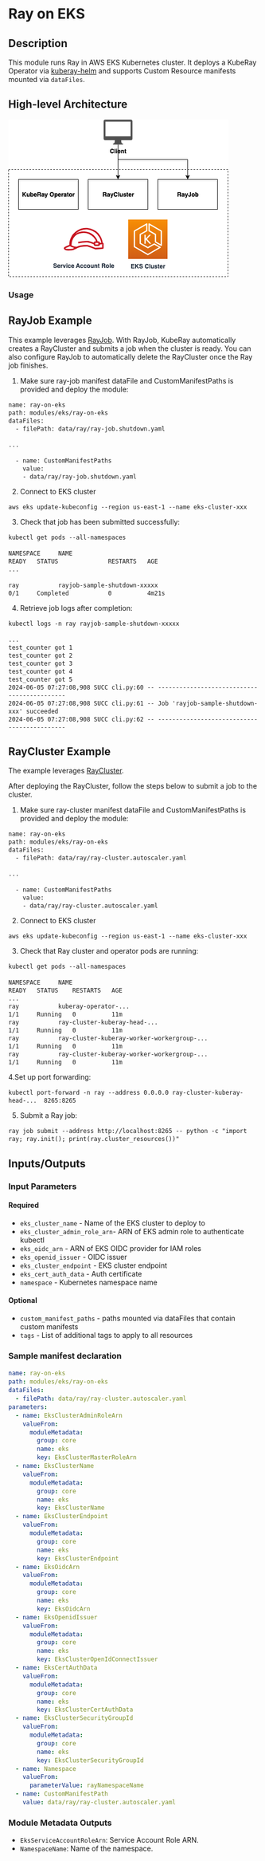 # Ray on EKS

## Description

This module runs Ray in AWS EKS Kubernetes cluster. It deploys a KubeRay Operator via [kuberay-helm](https://github.com/ray-project/kuberay-helm) and supports Custom Resource manifests mounted via `dataFiles`.

## High-level Architecture

![Ray on EKS Module Architecture](docs/_static/ray-on-eks-module-architecture.png "Ray on EKS Module Architecture")

### Usage

## RayJob Example

This example leverages [RayJob](https://docs.ray.io/en/latest/cluster/kubernetes/getting-started/rayjob-quick-start.html). 
With RayJob, KubeRay automatically creates a RayCluster and submits a job when the cluster is ready. 
You can also configure RayJob to automatically delete the RayCluster once the Ray job finishes. 

1. Make sure ray-job manifest dataFile and CustomManifestPaths is provided and deploy the module:
```
name: ray-on-eks
path: modules/eks/ray-on-eks
dataFiles:
  - filePath: data/ray/ray-job.shutdown.yaml

...

  - name: CustomManifestPaths
    value:
    - data/ray/ray-job.shutdown.yaml

```
2. Connect to EKS cluster
```
aws eks update-kubeconfig --region us-east-1 --name eks-cluster-xxx
```
3. Check that job has been submitted successfully:

```
kubectl get pods --all-namespaces

NAMESPACE     NAME                                                       READY   STATUS              RESTARTS   AGE
...

ray           rayjob-sample-shutdown-xxxxx                               0/1     Completed           0          4m21s
```
4. Retrieve job logs after completion:

```
kubectl logs -n ray rayjob-sample-shutdown-xxxxx

...
test_counter got 1
test_counter got 2
test_counter got 3
test_counter got 4
test_counter got 5
2024-06-05 07:27:08,908 SUCC cli.py:60 -- --------------------------------------------
2024-06-05 07:27:08,908 SUCC cli.py:61 -- Job 'rayjob-sample-shutdown-xxx' succeeded
2024-06-05 07:27:08,908 SUCC cli.py:62 -- --------------------------------------------

```

## RayCluster Example

The example leverages [RayCluster](https://docs.ray.io/en/latest/cluster/kubernetes/getting-started/raycluster-quick-start.html).

After deploying the RayCluster, follow the steps below to submit a job to the cluster.

1. Make sure ray-cluster manifest dataFile and CustomManifestPaths is provided and deploy the module:
```
name: ray-on-eks
path: modules/eks/ray-on-eks
dataFiles:
  - filePath: data/ray/ray-cluster.autoscaler.yaml

...

  - name: CustomManifestPaths
    value:
    - data/ray/ray-cluster.autoscaler.yaml

```
2. Connect to EKS cluster
```
aws eks update-kubeconfig --region us-east-1 --name eks-cluster-xxx
```

3. Check that Ray cluster and operator pods are running:

```
kubectl get pods --all-namespaces

NAMESPACE     NAME                                                        READY   STATUS    RESTARTS   AGE
...
ray           kuberay-operator-...                                        1/1     Running   0          11m
ray           ray-cluster-kuberay-head-...                                1/1     Running   0          11m
ray           ray-cluster-kuberay-worker-workergroup-...                  1/1     Running   0          11m
ray           ray-cluster-kuberay-worker-workergroup-...                  1/1     Running   0          11m
```

4.Set up port forwarding:

```
kubectl port-forward -n ray --address 0.0.0.0 ray-cluster-kuberay-head-...  8265:8265
```

5. Submit a Ray job:
```
ray job submit --address http://localhost:8265 -- python -c "import ray; ray.init(); print(ray.cluster_resources())"
```

## Inputs/Outputs

### Input Parameters

#### Required

- `eks_cluster_name` - Name of the EKS cluster to deploy to
- `eks_cluster_admin_role_arn`- ARN of EKS admin role to authenticate kubectl
- `eks_oidc_arn` - ARN of EKS OIDC provider for IAM roles
- `eks_openid_issuer` - OIDC issuer
- `eks_cluster_endpoint` - EKS cluster endpoint
- `eks_cert_auth_data` - Auth certificate
- `namespace` - Kubernetes namespace name

#### Optional

- `custom_manifest_paths` - paths mounted via dataFiles that contain custom manifests
- `tags` - List of additional tags to apply to all resources

### Sample manifest declaration

```yaml
name: ray-on-eks
path: modules/eks/ray-on-eks
dataFiles:
  - filePath: data/ray/ray-cluster.autoscaler.yaml
parameters:
  - name: EksClusterAdminRoleArn
    valueFrom:
      moduleMetadata:
        group: core
        name: eks
        key: EksClusterMasterRoleArn
  - name: EksClusterName
    valueFrom:
      moduleMetadata:
        group: core
        name: eks
        key: EksClusterName
  - name: EksClusterEndpoint
    valueFrom:
      moduleMetadata:
        group: core
        name: eks
        key: EksClusterEndpoint
  - name: EksOidcArn
    valueFrom:
      moduleMetadata:
        group: core
        name: eks
        key: EksOidcArn
  - name: EksOpenidIssuer
    valueFrom:
      moduleMetadata:
        group: core
        name: eks
        key: EksClusterOpenIdConnectIssuer
  - name: EksCertAuthData
    valueFrom:
      moduleMetadata:
        group: core
        name: eks
        key: EksClusterCertAuthData
  - name: EksClusterSecurityGroupId
    valueFrom:
      moduleMetadata:
        group: core
        name: eks
        key: EksClusterSecurityGroupId
  - name: Namespace
    valueFrom:
      parameterValue: rayNamespaceName
  - name: CustomManifestPath
    value: data/ray/ray-cluster.autoscaler.yaml
```

### Module Metadata Outputs

- `EksServiceAccountRoleArn`: Service Account Role ARN.
- `NamespaceName`: Name of the namespace.

